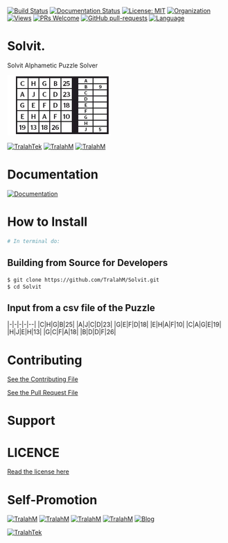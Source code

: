 [![Build Status](https://travis-ci.com/TralahM/Solvit.svg?branch=master)](https://travis-ci.com/TralahM/Solvit)
[![Documentation Status](https://readthedocs.org/projects/Solvit/badge/?version=latest)](https://Solvit.readthedocs.io/en/latest/?badge=latest)
[![License: MIT](https://img.shields.io/badge/License-MIT-green.svg)](https://opensource.org/licenses/MIT)
[![Organization](https://img.shields.io/badge/Org-TralahTek-blue.svg)](https://github.com/TralahTek)
[![Views](http://hits.dwyl.io/TralahM/Solvit.svg)](http://dwyl.io/TralahM/Solvit)
[![PRs Welcome](https://img.shields.io/badge/PRs-Welcome-brightgreen.svg?style=flat-square)](https://github.com/TralahM/Solvit/pull/)
[![GitHub pull-requests](https://img.shields.io/badge/Issues-pr-red.svg?style=flat-square)](https://github.com/TralahM/Solvit/pull/)
[![Language](https://img.shields.io/badge/Language-python-3572A5.svg)](https://github.com/TralahM)

# Solvit.

Solvit Alphametic Puzzle Solver

![Puzzle](solvit.png)

[![TralahTek](https://img.shields.io/badge/Organization-TralahTek-black.svg?style=for-the-badge)](https://github.com/TralahTek)
[![TralahM](https://img.shields.io/badge/Engineer-TralahM-blue.svg?style=for-the-badge)](https://github.com/TralahM)
[![TralahM](https://img.shields.io/badge/Maintainer-TralahM-green.svg?style=for-the-badge)](https://github.com/TralahM)

# Documentation

[![Documentation](https://img.shields.io/badge/Docs-Solvit-blue.svg?style=for-the-badge)](https://github.com/TralahM/Solvit)

# How to Install
```bash
# In terminal do:
```

## Building from Source for Developers

```console
$ git clone https://github.com/TralahM/Solvit.git
$ cd Solvit
```


## Input from a csv file of the Puzzle

|-|-|-|-|--|
|C|H|G|B|25|
|A|J|C|D|23|
|G|E|F|D|18|
|E|H|A|F|10|
|C|A|G|E|19|
|H|J|E|H|13|
|G|C|F|A|18|
|B|D|D|F|26|

# Contributing
[See the Contributing File](CONTRIBUTING.rst)


[See the Pull Request File](PULL_REQUEST_TEMPLATE.md)


# Support

# LICENCE

[Read the license here](LICENSE)


# Self-Promotion

[![TralahM](https://img.shields.io/badge/Twitter-TralahM-blue.svg?style=for-the-badge)](https://twitter.com/TralahM)
[![TralahM](https://img.shields.io/badge/Github-TralahM-black.svg?style=for-the-badge)](https://github.com/TralahM)
[![TralahM](https://img.shields.io/badge/Kaggle-TralahM-purple.svg?style=for-the-badge)](https://kaggle.com/TralahM)
[![TralahM](https://img.shields.io/badge/LinkedIn-TralahM-red.svg?style=for-the-badge)](https://linkedin.com/in/TralahM)
[![Blog](https://img.shields.io/badge/Blog-tralahm.tralahtek.com-blue.svg?style=for-the-badge)](https://tralahm.tralahtek.com)


[![TralahTek](https://img.shields.io/badge/Organization-TralahTek-cyan.svg?style=for-the-badge)](https://tralahtek.com)


